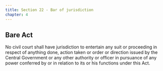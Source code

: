 ```yaml
---
title: Section 22 - Bar of jurisdiction
chapter: 4
---
```


## Bare Act 

No civil court shall have jurisdiction to entertain any suit or proceeding in respect of anything done, action taken or order or direction issued by the Central Government or any other authority or officer in pursuance of any power conferred by or in relation to its or his functions under this Act.

